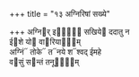 +++
title = "१३ अग्निरिषां सख्ये"

+++
अग्नि᳓र् इषां᳐᳓ सखिये᳓ ददातु न  
ई᳓शे यो᳓ वा᳓रियाणा᳐म्  
अग्निं᳓ तोके᳓ त᳓नये श᳓श्वद् ईमहे  
व᳓सुं स᳓न्तं तनूपा᳐᳓म्